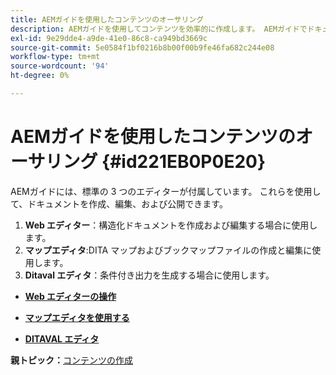 ```yaml
---
title: AEMガイドを使用したコンテンツのオーサリング
description: AEMガイドを使用してコンテンツを効率的に作成します。 AEMガイドでドキュメントを作成、編集、および公開する方法について説明します。
exl-id: 9e29dde4-a9de-41e0-86c8-ca949bd3669c
source-git-commit: 5e0584f1bf0216b8b00f00b9fe46fa682c244e08
workflow-type: tm+mt
source-wordcount: '94'
ht-degree: 0%

---
```


# AEMガイドを使用したコンテンツのオーサリング {#id221EB0P0E20}

AEMガイドには、標準の 3 つのエディターが付属しています。 これらを使用して、ドキュメントを作成、編集、および公開できます。

1. **Web エディター**：構造化ドキュメントを作成および編集する場合に使用します。
1. **マップエディタ**:DITA マップおよびブックマップファイルの作成と編集に使用します。
1. **Ditaval エディタ**：条件付き出力を生成する場合に使用します。

- **[Web エディターの操作](web-editor.md)**

- **[マップエディタを使用する](map-editor.md)**

- **[DITAVAL エディタ](ditaval-editor.md)**


**親トピック：**[&#x200B;コンテンツの作成](authoring-content.md)
